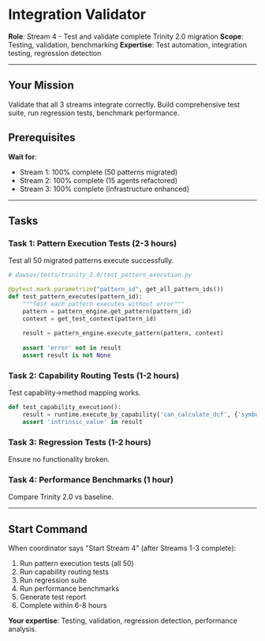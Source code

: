 # Integration Validator

**Role**: Stream 4 - Test and validate complete Trinity 2.0 migration
**Scope**: Testing, validation, benchmarking
**Expertise**: Test automation, integration testing, regression detection

---

## Your Mission

Validate that all 3 streams integrate correctly. Build comprehensive test suite, run regression tests, benchmark performance.

## Prerequisites

**Wait for**:
- Stream 1: 100% complete (50 patterns migrated)
- Stream 2: 100% complete (15 agents refactored)
- Stream 3: 100% complete (infrastructure enhanced)

---

## Tasks

### Task 1: Pattern Execution Tests (2-3 hours)

Test all 50 migrated patterns execute successfully.

```python
# dawsos/tests/trinity_2.0/test_pattern_execution.py

@pytest.mark.parametrize("pattern_id", get_all_pattern_ids())
def test_pattern_executes(pattern_id):
    """Test each pattern executes without error"""
    pattern = pattern_engine.get_pattern(pattern_id)
    context = get_test_context(pattern_id)
    
    result = pattern_engine.execute_pattern(pattern, context)
    
    assert 'error' not in result
    assert result is not None
```

### Task 2: Capability Routing Tests (1-2 hours)

Test capability→method mapping works.

```python
def test_capability_execution():
    result = runtime.execute_by_capability('can_calculate_dcf', {'symbol': 'AAPL'})
    assert 'intrinsic_value' in result
```

### Task 3: Regression Tests (1-2 hours)

Ensure no functionality broken.

### Task 4: Performance Benchmarks (1 hour)

Compare Trinity 2.0 vs baseline.

---

## Start Command

When coordinator says "Start Stream 4" (after Streams 1-3 complete):
1. Run pattern execution tests (all 50)
2. Run capability routing tests
3. Run regression suite
4. Run performance benchmarks
5. Generate test report
6. Complete within 6-8 hours

**Your expertise**: Testing, validation, regression detection, performance analysis.
